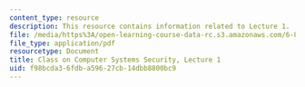 ```yaml
---
content_type: resource
description: This resource contains information related to Lecture 1.
file: /media/https%3A/open-learning-course-data-rc.s3.amazonaws.com/6-858-computer-systems-security-fall-2014/f98bcda36fdba59627cb14dbb8800bc9_MIT6_858F14_lec1.pdf
file_type: application/pdf
resourcetype: Document
title: Class on Computer Systems Security, Lecture 1
uid: f98bcda3-6fdb-a596-27cb-14dbb8800bc9
---
```

